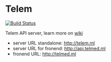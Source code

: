 # Telem
[![Build Status](https://gitlab.com/telemedbackend/telem/badges/master/build.svg)](https://gitlab.com/telemedbackend/telem/pipelines)

Telem API server, learn more on [wiki](https://gitlab.com/telemedbackend/telem/wikis/home)
- server URL standalone: http://telem.ml
- server URL for fronend: http://api.telmed.ml
- fronend URL: http://telmed.ml